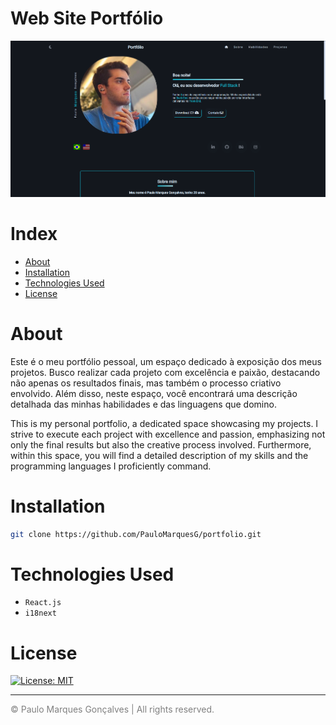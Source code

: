 # Web Site Portfólio

![Foto do site do portfólio](public/img/portfolio.png)

# Index
- [About](#about)
- [Installation](#installation)
- [Technologies Used](#technologies-used)
- [License](#license)

# About

Este é o meu portfólio pessoal, um espaço dedicado à exposição dos meus projetos. Busco realizar cada projeto com excelência e paixão, destacando não apenas os resultados finais, mas também o processo criativo envolvido. Além disso, neste espaço, você encontrará uma descrição detalhada das minhas habilidades e das linguagens que domino.

This is my personal portfolio, a dedicated space showcasing my projects. I strive to execute each project with excellence and passion, emphasizing not only the final results but also the creative process involved. Furthermore, within this space, you will find a detailed description of my skills and the programming languages I proficiently command.

# Installation

```bash
git clone https://github.com/PauloMarquesG/portfolio.git
```

# Technologies Used
- `React.js`
- `i18next`

# License

[![License: MIT](https://img.shields.io/badge/License-GPL-orange.svg)](https://opensource.org/licenses/lgpl-3.0)

<hr>

<a href="https://paulomarquesg.vercel.app" style="color:gray;text-decoration:none;">&copy; Paulo Marques Gonçalves | All rights reserved.</a>
